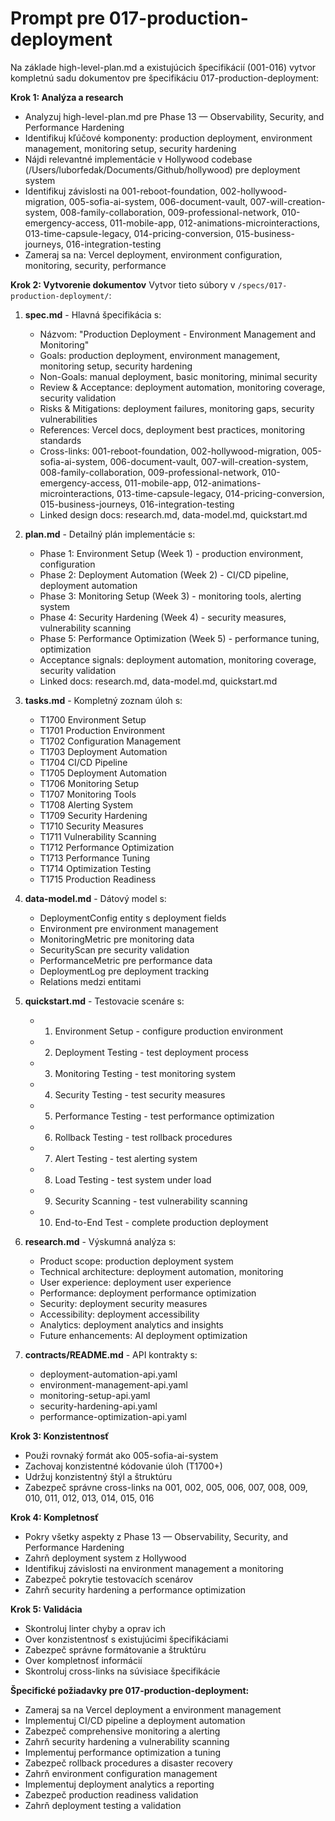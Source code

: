 # Prompt pre 017-production-deployment

Na základe high-level-plan.md a existujúcich špecifikácií (001-016) vytvor kompletnú sadu dokumentov pre špecifikáciu 017-production-deployment:

**Krok 1: Analýza a research**
- Analyzuj high-level-plan.md pre Phase 13 — Observability, Security, and Performance Hardening
- Identifikuj kľúčové komponenty: production deployment, environment management, monitoring setup, security hardening
- Nájdi relevantné implementácie v Hollywood codebase (/Users/luborfedak/Documents/Github/hollywood) pre deployment system
- Identifikuj závislosti na 001-reboot-foundation, 002-hollywood-migration, 005-sofia-ai-system, 006-document-vault, 007-will-creation-system, 008-family-collaboration, 009-professional-network, 010-emergency-access, 011-mobile-app, 012-animations-microinteractions, 013-time-capsule-legacy, 014-pricing-conversion, 015-business-journeys, 016-integration-testing
- Zameraj sa na: Vercel deployment, environment configuration, monitoring, security, performance

**Krok 2: Vytvorenie dokumentov**
Vytvor tieto súbory v `/specs/017-production-deployment/`:

1. **spec.md** - Hlavná špecifikácia s:
   - Názvom: "Production Deployment - Environment Management and Monitoring"
   - Goals: production deployment, environment management, monitoring setup, security hardening
   - Non-Goals: manual deployment, basic monitoring, minimal security
   - Review & Acceptance: deployment automation, monitoring coverage, security validation
   - Risks & Mitigations: deployment failures, monitoring gaps, security vulnerabilities
   - References: Vercel docs, deployment best practices, monitoring standards
   - Cross-links: 001-reboot-foundation, 002-hollywood-migration, 005-sofia-ai-system, 006-document-vault, 007-will-creation-system, 008-family-collaboration, 009-professional-network, 010-emergency-access, 011-mobile-app, 012-animations-microinteractions, 013-time-capsule-legacy, 014-pricing-conversion, 015-business-journeys, 016-integration-testing
   - Linked design docs: research.md, data-model.md, quickstart.md

2. **plan.md** - Detailný plán implementácie s:
   - Phase 1: Environment Setup (Week 1) - production environment, configuration
   - Phase 2: Deployment Automation (Week 2) - CI/CD pipeline, deployment automation
   - Phase 3: Monitoring Setup (Week 3) - monitoring tools, alerting system
   - Phase 4: Security Hardening (Week 4) - security measures, vulnerability scanning
   - Phase 5: Performance Optimization (Week 5) - performance tuning, optimization
   - Acceptance signals: deployment automation, monitoring coverage, security validation
   - Linked docs: research.md, data-model.md, quickstart.md

3. **tasks.md** - Kompletný zoznam úloh s:
   - T1700 Environment Setup
   - T1701 Production Environment
   - T1702 Configuration Management
   - T1703 Deployment Automation
   - T1704 CI/CD Pipeline
   - T1705 Deployment Automation
   - T1706 Monitoring Setup
   - T1707 Monitoring Tools
   - T1708 Alerting System
   - T1709 Security Hardening
   - T1710 Security Measures
   - T1711 Vulnerability Scanning
   - T1712 Performance Optimization
   - T1713 Performance Tuning
   - T1714 Optimization Testing
   - T1715 Production Readiness

4. **data-model.md** - Dátový model s:
   - DeploymentConfig entity s deployment fields
   - Environment pre environment management
   - MonitoringMetric pre monitoring data
   - SecurityScan pre security validation
   - PerformanceMetric pre performance data
   - DeploymentLog pre deployment tracking
   - Relations medzi entitami

5. **quickstart.md** - Testovacie scenáre s:
   - 1) Environment Setup - configure production environment
   - 2) Deployment Testing - test deployment process
   - 3) Monitoring Testing - test monitoring system
   - 4) Security Testing - test security measures
   - 5) Performance Testing - test performance optimization
   - 6) Rollback Testing - test rollback procedures
   - 7) Alert Testing - test alerting system
   - 8) Load Testing - test system under load
   - 9) Security Scanning - test vulnerability scanning
   - 10) End-to-End Test - complete production deployment

6. **research.md** - Výskumná analýza s:
   - Product scope: production deployment system
   - Technical architecture: deployment automation, monitoring
   - User experience: deployment user experience
   - Performance: deployment performance optimization
   - Security: deployment security measures
   - Accessibility: deployment accessibility
   - Analytics: deployment analytics and insights
   - Future enhancements: AI deployment optimization

7. **contracts/README.md** - API kontrakty s:
   - deployment-automation-api.yaml
   - environment-management-api.yaml
   - monitoring-setup-api.yaml
   - security-hardening-api.yaml
   - performance-optimization-api.yaml

**Krok 3: Konzistentnosť**
- Použi rovnaký formát ako 005-sofia-ai-system
- Zachovaj konzistentné kódovanie úloh (T1700+)
- Udržuj konzistentný štýl a štruktúru
- Zabezpeč správne cross-links na 001, 002, 005, 006, 007, 008, 009, 010, 011, 012, 013, 014, 015, 016

**Krok 4: Kompletnosť**
- Pokry všetky aspekty z Phase 13 — Observability, Security, and Performance Hardening
- Zahrň deployment system z Hollywood
- Identifikuj závislosti na environment management a monitoring
- Zabezpeč pokrytie testovacích scenárov
- Zahrň security hardening a performance optimization

**Krok 5: Validácia**
- Skontroluj linter chyby a oprav ich
- Over konzistentnosť s existujúcimi špecifikáciami
- Zabezpeč správne formátovanie a štruktúru
- Over kompletnosť informácií
- Skontroluj cross-links na súvisiace špecifikácie

**Špecifické požiadavky pre 017-production-deployment:**
- Zameraj sa na Vercel deployment a environment management
- Implementuj CI/CD pipeline a deployment automation
- Zabezpeč comprehensive monitoring a alerting
- Zahrň security hardening a vulnerability scanning
- Implementuj performance optimization a tuning
- Zabezpeč rollback procedures a disaster recovery
- Zahrň environment configuration management
- Implementuj deployment analytics a reporting
- Zabezpeč production readiness validation
- Zahrň deployment testing a validation
